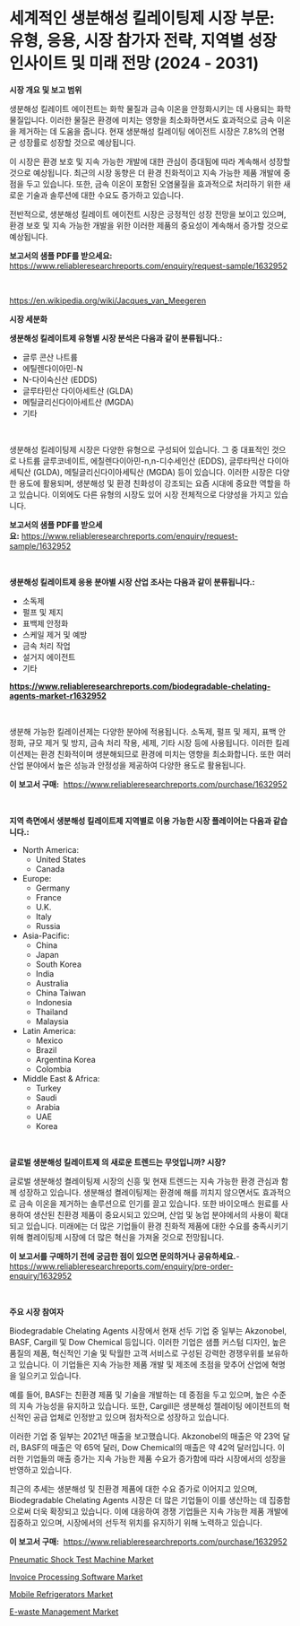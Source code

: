 <p><h1>세계적인 생분해성 킬레이팅제 시장 부문: 유형, 응용, 시장 참가자 전략, 지역별 성장 인사이트 및 미래 전망 (2024 - 2031)</h1></p><p><strong>시장 개요 및 보고 범위</strong></p>
<p><p>생분해성 킬레이트 에이전트는 화학 물질과 금속 이온을 안정화시키는 데 사용되는 화학 물질입니다. 이러한 물질은 환경에 미치는 영향을 최소화하면서도 효과적으로 금속 이온을 제거하는 데 도움을 줍니다. 현재 생분해성 킬레이팅 에이전트 시장은 7.8%의 연평균 성장률로 성장할 것으로 예상됩니다. </p><p>이 시장은 환경 보호 및 지속 가능한 개발에 대한 관심이 증대됨에 따라 계속해서 성장할 것으로 예상됩니다. 최근의 시장 동향은 더 환경 친화적이고 지속 가능한 제품 개발에 중점을 두고 있습니다. 또한, 금속 이온이 포함된 오염물질을 효과적으로 처리하기 위한 새로운 기술과 솔루션에 대한 수요도 증가하고 있습니다.</p><p>전반적으로, 생분해성 킬레이트 에이전트 시장은 긍정적인 성장 전망을 보이고 있으며, 환경 보호 및 지속 가능한 개발을 위한 이러한 제품의 중요성이 계속해서 증가할 것으로 예상됩니다.</p></p>
<p><strong>보고서의 샘플 PDF를 받으세요:</strong> <a href="https://www.reliableresearchreports.com/enquiry/request-sample/1632952">https://www.reliableresearchreports.com/enquiry/request-sample/1632952</a></p>
<p>&nbsp;</p>
<p><a href="https://en.wikipedia.org/wiki/Jacques_van_Meegeren">https://en.wikipedia.org/wiki/Jacques_van_Meegeren</a></p>
<p><strong>시장 세분화</strong></p>
<p><strong>생분해성 킬레이트제 유형별 시장 분석은 다음과 같이 분류됩니다.:</strong></p>
<p><ul><li>글루 콘산 나트륨</li><li>에틸렌다이아민-N</li><li>N-다이숙신산 (EDDS)</li><li>글루타민산 다이아세트산 (GLDA)</li><li>메틸글리신다이아세트산 (MGDA)</li><li>기타</li></ul></p>
<p>&nbsp;</p>
<p><p>생분해성 킬레이팅제 시장은 다양한 유형으로 구성되어 있습니다. 그 중 대표적인 것으로 나트륨 글루코네이트, 에칠렌다이아민-n,n-디수세인산 (EDDS), 글루타믹산 다이아세틱산 (GLDA), 메틸글리신다이아세틱산 (MGDA) 등이 있습니다. 이러한 시장은 다양한 용도에 활용되며, 생분해성 및 환경 친화성이 강조되는 요즘 시대에 중요한 역할을 하고 있습니다. 이외에도 다른 유형의 시장도 있어 시장 전체적으로 다양성을 가지고 있습니다.</p></p>
<p><strong>보고서의 샘플 PDF를 받으세요:</strong>&nbsp;<a href="https://www.reliableresearchreports.com/enquiry/request-sample/1632952">https://www.reliableresearchreports.com/enquiry/request-sample/1632952</a></p>
<p>&nbsp;</p>
<p><strong> 생분해성 킬레이트제 응용 분야별 시장 산업 조사는 다음과 같이 분류됩니다.:</strong></p>
<p><ul><li>소독제</li><li>펄프 및 제지</li><li>표백제 안정화</li><li>스케일 제거 및 예방</li><li>금속 처리 작업</li><li>설거지 에이전트</li><li>기타</li></ul></p>
<p><strong><a href="https://www.reliableresearchreports.com/biodegradable-chelating-agents-market-r1632952">https://www.reliableresearchreports.com/biodegradable-chelating-agents-market-r1632952</a></strong></p>
<p>&nbsp;</p>
<p><p>생분해 가능한 킬레이션제는 다양한 분야에 적용됩니다. 소독제, 펄프 및 제지, 표백 안정화, 규모 제거 및 방지, 금속 처리 작용, 세제, 기타 시장 등에 사용됩니다. 이러한 킬레이션제는 환경 친화적이며 생분해되므로 환경에 미치는 영향을 최소화합니다. 또한 여러 산업 분야에서 높은 성능과 안정성을 제공하여 다양한 용도로 활용됩니다.</p></p>
<p><strong>이 보고서 구매:</strong>&nbsp; <a href="https://www.reliableresearchreports.com/purchase/1632952">https://www.reliableresearchreports.com/purchase/1632952</a></p>
<p>&nbsp;</p>
<p><strong>지역 측면에서 생분해성 킬레이트제 지역별로 이용 가능한 시장 플레이어는 다음과 같습니다.:</strong></p>
<p><ul>
    <li>
        North America:
        <ul>
            <li>United States</li>
            <li>Canada</li>
        </ul>
    </li>
    <li>
        Europe:
        <ul>
            <li>Germany</li>
            <li>France</li>
            <li>U.K.</li>
            <li>Italy</li>
            <li>Russia</li>
        </ul>
    </li>
    <li>
        Asia-Pacific:
        <ul>
            <li>China</li>
            <li>Japan</li>
            <li>South Korea</li>
            <li>India</li>
            <li>Australia</li>
            <li>China Taiwan</li>
            <li>Indonesia</li>
            <li>Thailand</li>
            <li>Malaysia</li>
        </ul>
    </li>
    <li>
        Latin America:
        <ul>
            <li>Mexico</li>
            <li>Brazil</li>
            <li>Argentina Korea</li>
            <li>Colombia</li>
        </ul>
    </li>
    <li>
        Middle East & Africa:
        <ul>
            <li>Turkey</li>
            <li>Saudi</li>
            <li>Arabia</li>
            <li>UAE</li>
            <li>Korea</li>
        </ul>
    </li>
    </ul></p>
<p>&nbsp;</p>
<p><strong>글로벌 생분해성 킬레이트제 의 새로운 트렌드는 무엇입니까? 시장?</strong></p>
<p><p>글로벌 생분해성 켤레이팅제 시장의 신흥 및 현재 트렌드는 지속 가능한 환경 관심과 함께 성장하고 있습니다. 생분해성 켤레이팅제는 환경에 해를 끼치지 않으면서도 효과적으로 금속 이온을 제거하는 솔루션으로 인기를 끌고 있습니다. 또한 바이오매스 원료를 사용하여 생산된 친환경 제품이 중요시되고 있으며, 산업 및 농업 분야에서의 사용이 확대되고 있습니다. 미래에는 더 많은 기업들이 환경 친화적 제품에 대한 수요를 충족시키기 위해 켤레이팅제 시장에 더 많은 혁신을 가져올 것으로 전망됩니다.</p></p>
<p><strong>이 보고서를 구매하기 전에 궁금한 점이 있으면 문의하거나 공유하세요.</strong>- <a href="https://www.reliableresearchreports.com/enquiry/pre-order-enquiry/1632952">https://www.reliableresearchreports.com/enquiry/pre-order-enquiry/1632952</a></p>
<p>&nbsp;</p>
<p><strong>주요 시장 참여자</strong></p>
<p><p>Biodegradable Chelating Agents 시장에서 현재 선두 기업 중 일부는 Akzonobel, BASF, Cargill 및 Dow Chemical 등입니다. 이러한 기업은 샘플 커스텀 디자인, 높은 품질의 제품, 혁신적인 기술 및 탁월한 고객 서비스로 구성된 강력한 경쟁우위를 보유하고 있습니다. 이 기업들은 지속 가능한 제품 개발 및 제조에 초점을 맞추어 산업에 혁명을 일으키고 있습니다.</p><p>예를 들어, BASF는 친환경 제품 및 기술을 개발하는 데 중점을 두고 있으며, 높은 수준의 지속 가능성을 유지하고 있습니다. 또한, Cargill은 생분해성 젤레이팅 에이전트의 혁신적인 공급 업체로 인정받고 있으며 점차적으로 성장하고 있습니다.</p><p>이러한 기업 중 일부는 2021년 매출을 보고했습니다. Akzonobel의 매출은 약 23억 달러, BASF의 매출은 약 65억 달러, Dow Chemical의 매출은 약 42억 달러입니다. 이러한 기업들의 매출 증가는 지속 가능한 제품 수요가 증가함에 따라 시장에서의 성장을 반영하고 있습니다.</p><p>최근의 추세는 생분해성 및 친환경 제품에 대한 수요 증가로 이어지고 있으며, Biodegradable Chelating Agents 시장은 더 많은 기업들이 이를 생산하는 데 집중함으로써 더욱 확장되고 있습니다. 이에 대응하여 경쟁 기업들은 지속 가능한 제품 개발에 집중하고 있으며, 시장에서의 선두적 위치를 유지하기 위해 노력하고 있습니다.</p></p>
<p><strong>이 보고서 구매:</strong>&nbsp;&nbsp;<a href="https://www.reliableresearchreports.com/purchase/1632952">https://www.reliableresearchreports.com/purchase/1632952</a></p>
<p><p><a href="https://issuu.com/reportprime-2/docs/pneumatic-shock-test-machine-market-size-2030.pptx">Pneumatic Shock Test Machine Market</a></p><p><a href="https://github.com/luckyshygirl/Market-Research-Report-List-6/blob/main/invoice-processing-software-market.md">Invoice Processing Software Market</a></p><p><a href="https://issuu.com/reportprime-2/docs/mobile-refrigerators-market-size-2030.pptx">Mobile Refrigerators Market</a></p><p><a href="https://github.com/markusgodoy/Market-Research-Report-List-4/blob/main/e-waste-management-market.md">E-waste Management Market</a></p></p>